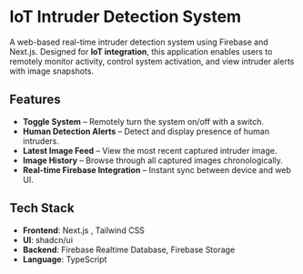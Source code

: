 # IoT Intruder Detection System

A web-based real-time intruder detection system using Firebase and Next.js. Designed for **IoT integration**, this application enables users to remotely monitor activity, control system activation, and view intruder alerts with image snapshots.

## Features

- **Toggle System** – Remotely turn the system on/off with a switch.
- **Human Detection Alerts** – Detect and display presence of human intruders.
- **Latest Image Feed** – View the most recent captured intruder image.
- **Image History** – Browse through all captured images chronologically.
- **Real-time Firebase Integration** – Instant sync between device and web UI.

## Tech Stack

- **Frontend**: Next.js , Tailwind CSS
- **UI**:  shadcn/ui
- **Backend**: Firebase Realtime Database, Firebase Storage
- **Language**: TypeScript
